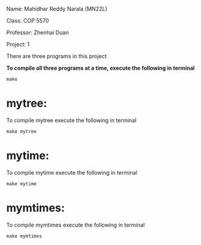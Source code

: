Name: Mahidhar Reddy Narala (MN22L)

Class: COP 5570

Professor: Zhenhai Duan

Project: 1

There are three programs in this project

**To compile all three programs at a time, execute the following in terminal**
```
make
```

# mytree:
To compile mytree execute the following in terminal
```
make mytree
```

# mytime:
To compile mytime execute the following in terminal
```
make mytime
```

# mymtimes:
To compile mymtimes execute the following in terminal
```
make mymtimes
```
